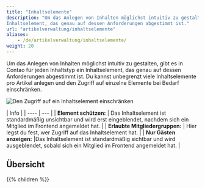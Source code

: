 ```yaml
---
title: "Inhaltselemente"
description: "Um das Anlegen von Inhalten möglichst intuitiv zu gestalten, gibt es in Contao für jeden Inhaltstyp ein 
Inhaltselement, das genau auf dessen Anforderungen abgestimmt ist."
url: "artikelverwaltung/inhaltselemente"
aliases:
    - /de/artikelverwaltung/inhaltselemente/
weight: 20
---
```


Um das Anlegen von Inhalten möglichst intuitiv zu gestalten, gibt es in Contao für jeden Inhaltstyp ein Inhaltselement, 
das genau auf dessen Anforderungen abgestimmt ist. Du kannst unbegrenzt viele Inhaltselemente pro Artikel anlegen und 
den Zugriff auf einzelne Elemente bei Bedarf einschränken.

![Den Zugriff auf ein Inhaltselement einschränken](/de/article-management/images/de/den-zugriff-auf-ein-modul-einschraenken.png?classes=shadow)


| Info |
| ---- | --- |
| **Element schützen:** | Das Inhaltselement ist standardmäßig unsichtbar und wird erst eingeblendet, nachdem sich ein Mitglied im Frontend angemeldet hat. |
| **Erlaubte&nbsp;Mitgliedergruppen:** | Hier legst du fest, wer Zugriff auf das Inhaltselement hat. |
| **Nur Gästen anzeigen:** |Das Inhaltselement ist standardmäßig sichtbar und wird ausgeblendet, sobald sich ein Mitglied im Frontend angemeldet hat. |


## Übersicht

{{% children %}}